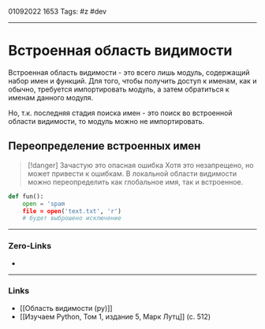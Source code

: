 01092022 1653
Tags: #z #dev 

---
# Встроенная область видимости

Встроенная область видимости - это всего лишь модуль, содержащий набор имен и функций.
Для того, чтобы получить доступ к именам, как и обычно, требуется импортировать модуль, а затем обратиться к именам данного модуля.

Но, т.к. последняя стадия поиска имен - это поиск во встроенной области видимости, то модуль можно не импортировать.

## Переопределение встроенных имен

>[!danger] Зачастую это опасная ошибка
>Хотя это незапрещено, но может привести к ошибкам. В локальной области видимости можно переопределить как глобальное имя, так и встроенное.

```python
def fun():
    open = 'spam
    file = open('text.txt', 'r')
    # будет выброшено исключение
```

---
### Zero-Links
- 

---
### Links
- [[Область видимости (py)]]
- [[Изучаем Python, Том 1, издание 5, Марк Лутц]] (с. 512)